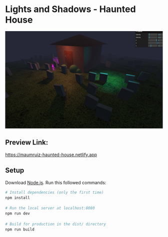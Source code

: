 # Lights and Shadows - Haunted House

![image](./haunted_house.jpg)

## Preview Link:

https://maumruiz-haunted-house.netlify.app
## Setup
Download [Node.js](https://nodejs.org/en/download/).
Run this followed commands:

``` bash
# Install dependencies (only the first time)
npm install

# Run the local server at localhost:8080
npm run dev

# Build for production in the dist/ directory
npm run build
```
